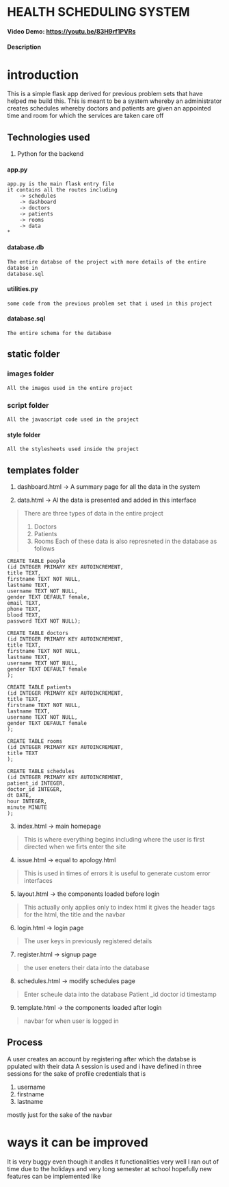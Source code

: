 # HEALTH SCHEDULING SYSTEM

#### Video Demo:  https://youtu.be/83H9rf1PVRs

#### Description

# introduction
This is a simple flask app derived for  previous problem sets that have helped me build this.
This is meant to be a system whereby an administrator creates 
schedules whereby doctors and patients are given an appointed time
and room for which the services are taken care off

## Technologies used
1. Python for the backend 
#### app.py

```
app.py is the main flask entry file
it contains all the routes including
    -> schedules
    -> dashboard
    -> doctors
    -> patients
    -> rooms
    -> data
*
```

#### database.db

```
The entire databse of the project with more details of the entire databse in
database.sql
```

#### utilities.py

```
some code from the previous problem set that i used in this project
```

#### database.sql

```
The entire schema for the database
```

## static folder

### images folder

```
All the images used in the entire project
```

### script folder

```
All the javascript code used in the project
```

#### style folder

```
All the stylesheets used inside the project
```

## templates folder

1. dashboard.html -> A summary page for all the data in the system

<!--  -->

2. data.html -> Al the data is presented and added in this interface

> There are three types of data in the entire project
>
> 1. Doctors
> 2. Patients
> 3. Rooms
>    Each of these data is also represneted in the database
>    as follows

```
CREATE TABLE people 
(id INTEGER PRIMARY KEY AUTOINCREMENT,
title TEXT,
firstname TEXT NOT NULL,
lastname TEXT,
username TEXT NOT NULL,
gender TEXT DEFAULT female,
email TEXT,
phone TEXT,
blood TEXT,
password TEXT NOT NULL);

CREATE TABLE doctors
(id INTEGER PRIMARY KEY AUTOINCREMENT,
title TEXT,
firstname TEXT NOT NULL,
lastname TEXT,
username TEXT NOT NULL,
gender TEXT DEFAULT female
);

CREATE TABLE patients
(id INTEGER PRIMARY KEY AUTOINCREMENT,
title TEXT,
firstname TEXT NOT NULL,
lastname TEXT,
username TEXT NOT NULL,
gender TEXT DEFAULT female
);

CREATE TABLE rooms
(id INTEGER PRIMARY KEY AUTOINCREMENT,
title TEXT  
);

CREATE TABLE schedules
(id INTEGER PRIMARY KEY AUTOINCREMENT,
patient_id INTEGER,
doctor_id INTEGER,
dt DATE,
hour INTEGER,
minute MINUTE  
);
```

3. index.html -> main homepage
>This is where everything begins including where
>the user is first directed when we firts enter the site

4. issue.html -> equal to apology.html
> This is used in times of errors
> it is useful to generate custom error interfaces

5. layout.html -> the components loaded before login
> This actually only applies only to index html
> it gives the header tags for the html,
> the title
> and the navbar
6. login.html -> login page
> The user keys in previously registered details

7. register.html -> signup page
> the user eneters their data into the database

8. schedules.html -> modify schedules page
> Enter scheule data into the database
> Patient _id
> doctor id
> timestamp
9. template.html -> the components loaded after login
> navbar for when user is logged in

## Process

A user creates  an account by registering after which 
the databse is ppulated with their data
A session is used 
and i have defined in three sessions for the sake of profile credentials
that is
1. username
2. firstname
3. lastname

mostly just for the sake of the navbar

# ways it can be improved
It is very buggy even though it andles it functionalities very well
I ran out of time due to the holidays and very long semester at school
hopefully new features can be implemented
like 

